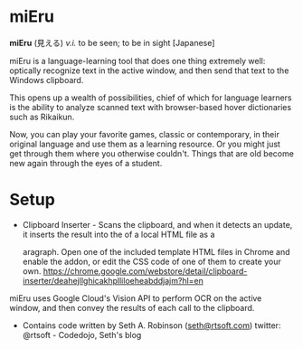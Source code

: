 # miEru

**miEru** (見える) *v.i.* to be seen; to be in sight  [Japanese]

miEru is a language-learning tool that does one thing extremely well: optically recognize text in the active window, and then send that text to the Windows clipboard.

This opens up a wealth of possibilities, chief of which for language learners is the ability to analyze scanned text with browser-based hover dictionaries such as Rikaikun.

Now, you can play your favorite games, classic or contemporary, in their original language and use them as a learning resource. Or you might just get through them where you otherwise couldn't. Things that are old become new again through the eyes of a student. 

# Setup




* Clipboard Inserter - Scans the clipboard, and when it detects an update, it inserts the result into the <body> of a local HTML file as a <p>aragraph. Open one of the included template HTML files in Chrome and enable the addon, or edit the CSS code of one of them to create your own. 
https://chrome.google.com/webstore/detail/clipboard-inserter/deahejllghicakhplliloeheabddjajm?hl=en


miEru uses Google Cloud's Vision API to perform OCR on the active window, and then convey the results of each call to the clipboard.


* Contains code written by Seth A. Robinson (seth@rtsoft.com) twitter: @rtsoft - Codedojo, Seth's blog
